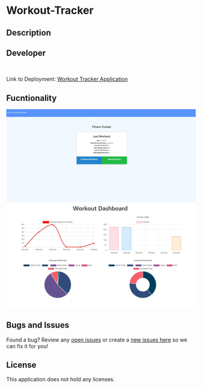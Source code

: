 # Workout-Tracker

## Description


## Developer
 
<br>

Link to Deployment: [Workout Tracker Application]()

## Fucntionality

![Screenshot](assets/Tracker.JPG)
![Screenshot](assets/Dashboard.JPG)

## Bugs and Issues
Found a bug? Review any [open issues][open-issues] or create a [new issues here][new-issue] so we can fix it for you!

## License
This application does not hold any licenses.

[open-issues]: https://github.com/dbridgman1/Workout-Tracker/issues
[new-issue]: https://github.com/dbridgman1/Workout-Tracker/issues/new